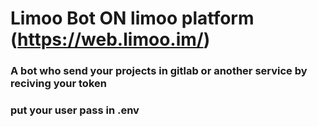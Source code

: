 # Limoo Bot ON limoo platform (https://web.limoo.im/)

### A bot who send your projects in gitlab or another service by reciving your token

### put your user pass in .env
